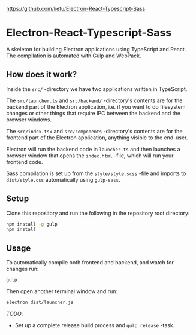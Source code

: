 https://github.com/lietu/Electron-React-Typescript-Sass

# Electron-React-Typescript-Sass

A skeleton for building Electron applications using TypeScript and React. The
compilation is automated with Gulp and WebPack.


## How does it work?

Inside the `src/` -directory we have two applications written in TypeScript.

The `src/launcher.ts` and `src/backend/` -directory's contents are for the
backend part of the Electron application, i.e. if you want to do filesystem
changes or other things that require IPC between the backend and the browser
windows.

The `src/index.tsx` and `src/components` -directory's contents are for the
frontend part of the Electron application, anything visible to the end-user.

Electron will run the backend code in `launcher.ts` and then launches a browser
window that opens the `index.html` -file, which will run your frontend code. 

Sass compilation is set up from the `style/style.scss` -file and imports to
`dist/style.css` automatically using `gulp-sass`.


## Setup

Clone this repository and run the following in the repository root directory:

```bash
npm install -g gulp
npm install
```


## Usage

To automatically compile both frontend and backend, and watch for changes run:

```bash
gulp
```

Then open another terminal window and run:

```bash
electron dist/launcher.js
```


*TODO*:

 - Set up a complete release build process and `gulp release` -task.
